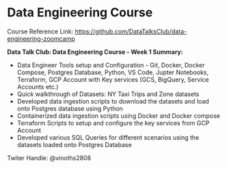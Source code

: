# Data Engineering Course

Course Reference Link: https://github.com/DataTalksClub/data-engineering-zoomcamp

**Data Talk Club: Data Engineering Course - Week 1 Summary:**
* Data Engineer Tools setup and Configuration - Git, Docker, Docker Compose, Postgres Database, Python, VS Code, Jupter Notebooks, Terraform, GCP Account with Key services (GCS, BigQuery, Service Accounts etc.)
* Quick walkthrough of Datasets: NY Taxi Trips and Zone datasets
* Developed data ingestion scripts to download the datasets and load onto Postgres database using Python
* Containerized data ingestion scripts using Docker and Docker compose
* Terraform Scripts to setup and configure the key services from GCP Account
* Developed various SQL Queries for different scenarios using the datasets loaded onto Postgres Database

Twiter Handle: @vinoths2808

